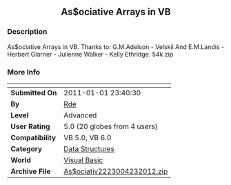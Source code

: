 ﻿<div align="center">

## As$ociative Arrays in VB


</div>

### Description

As$ociative Arrays in VB. Thanks to: G.M.Adelson - Velskii And E.M.Landis - Herbert Glarner - Julienne Walker - Kelly Ethridge. 54k zip
 
### More Info
 


<span>             |<span>
---                |---
**Submitted On**   |2011-01-01 23:40:30
**By**             |[Rde](https://github.com/Planet-Source-Code/PSCIndex/blob/master/ByAuthor/rde.md)
**Level**          |Advanced
**User Rating**    |5.0 (20 globes from 4 users)
**Compatibility**  |VB 5\.0, VB 6\.0
**Category**       |[Data Structures](https://github.com/Planet-Source-Code/PSCIndex/blob/master/ByCategory/data-structures__1-33.md)
**World**          |[Visual Basic](https://github.com/Planet-Source-Code/PSCIndex/blob/master/ByWorld/visual-basic.md)
**Archive File**   |[As$ociativ2223004232012\.zip](https://github.com/Planet-Source-Code/rde-as-ociative-arrays-in-vb__1-74340/archive/master.zip)








